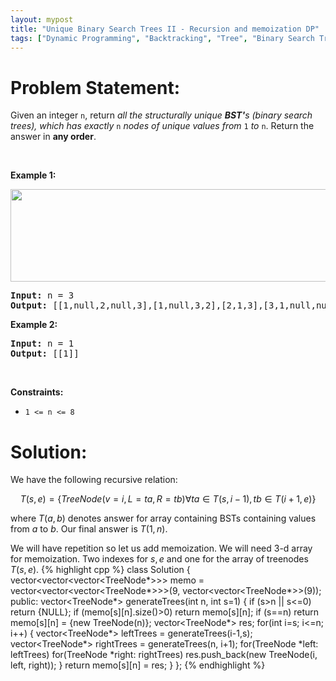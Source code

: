 ```yaml
---
layout: mypost
title: "Unique Binary Search Trees II - Recursion and memoization DP"
tags: ["Dynamic Programming", "Backtracking", "Tree", "Binary Search Tree", "Binary Tree", "C++", "Recursion", "Memoization", "Medium"]
---
```

# Problem Statement:
<p>Given an integer <code>n</code>, return <em>all the structurally unique <strong>BST&#39;</strong>s (binary search trees), which has exactly </em><code>n</code><em> nodes of unique values from</em> <code>1</code> <em>to</em> <code>n</code>. Return the answer in <strong>any order</strong>.</p>

<p>&nbsp;</p>
<p><strong class="example">Example 1:</strong></p>
<img alt="" src="https://assets.leetcode.com/uploads/2021/01/18/uniquebstn3.jpg" style="width: 600px; height: 148px;" />
<pre>
<strong>Input:</strong> n = 3
<strong>Output:</strong> [[1,null,2,null,3],[1,null,3,2],[2,1,3],[3,1,null,null,2],[3,2,null,1]]
</pre>

<p><strong class="example">Example 2:</strong></p>

<pre>
<strong>Input:</strong> n = 1
<strong>Output:</strong> [[1]]
</pre>

<p>&nbsp;</p>
<p><strong>Constraints:</strong></p>

<ul>
	<li><code>1 &lt;= n &lt;= 8</code></li>
</ul>

# Solution:
We have the following recursive relation:

$$T(s,e) = \{ TreeNode(v=i,L=ta,R=tb) \forall ta \in T(s,i-1), tb \in  T(i+1,e) \} $$

where $T(a,b)$ denotes answer for array containing BSTs containing values from $a$ to $b$. Our final answer is $T(1,n)$.

We will have repetition so let us add memoization. We will need 3-d array for memoization. Two indexes for $s, e$ and one for the array of treenodes $T(s,e)$.
 {% highlight cpp %} 
class Solution {
    vector<vector<vector<TreeNode*>>> memo = vector<vector<vector<TreeNode*>>>(9, vector<vector<TreeNode*>>(9));
public:
    vector<TreeNode*> generateTrees(int n, int s=1) 
    {
        if (s>n || s<=0) return {NULL};
        if (memo[s][n].size()>0) return memo[s][n];
        if (s==n) return memo[s][n] = {new TreeNode(n)};
        vector<TreeNode*> res;
        for(int i=s; i<=n; i++)
        {
            vector<TreeNode*> leftTrees = generateTrees(i-1,s);
            vector<TreeNode*> rightTrees = generateTrees(n, i+1);
            for(TreeNode *left: leftTrees) for(TreeNode *right: rightTrees)
                res.push_back(new TreeNode(i, left, right));
        }
        return memo[s][n] = res;
    }
};
 {% endhighlight %}